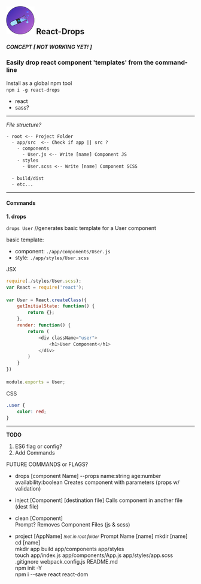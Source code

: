 ## ![React-Drops](./logo75.png) React-Drops

##### CONCEPT [ *NOT WORKING YET!* ]

### Easily drop react component 'templates' from the command-line

Install as a global npm tool  
`npm i -g react-drops`  

- react
- sass?

---
*File structure?*
```
- root <-- Project Folder
  - app/src  <-- Check if app || src ?
    - components  
      - User.js <-- Write [name] Component JS  
    - styles  
      - User.scss <-- Write [name] Component SCSS  

  - build/dist  
  - etc...
```
---
#### Commands

**1. drops**

`drops User` //generates basic template for a User component  

basic template:  
  - component: `./app/components/User.js`  
  - style: `./app/styles/User.scss`  

JSX
```js
require(./styles/User.scss);
var React = require('react');

var User = React.createClass({
	getInitialState: function() {
		return {};
	},
	render: function() {
		return (
			<div className="user">
				<h1>User Component</h1>
			</div>
		)
	}
})

module.exports = User;
```

CSS
```css
.user {
	color: red;
}
```

---

**TODO**

1. ES6 flag or config?  
2. Add Commands

FUTURE COMMANDS or FLAGS?

- drops [component Name] --props name:string age:number availability:boolean
		Creates component with parameters (props w/ validation)

- inject [Component] [destination file]
		Calls component in another file (dest file)  

- clean [Component]  
    Prompt?
		Removes Component Files (js & scss)  

- project [AppName] *<small>!not in root folder</small>*
      Prompt Name [name]
      mkdir [name]  
      cd [name]  
      mkdir app build app/components app/styles  
      touch app/index.js app/components/App.js   app/styles/app.scss .gitignore webpack.config.js   README.md  
      npm init -Y    
      npm i --save react react-dom  
